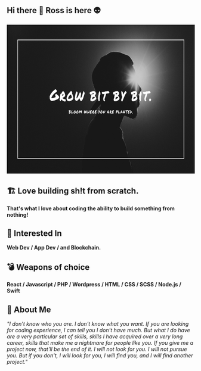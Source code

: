 ## Hi there 👋 Ross is here 👽

<img src="https://github.com/rmyordanov/rmyordanov/blob/main/rmyordanov%20github%20cover.png" height="400" width="100%"/>

## 🏗️ Love building sh!t from scratch. 
**That's what I love about coding the ability to build something from nothing!**

## 🤖 Interested In
**Web Dev / App Dev / and Blockchain.**

## 💣 Weapons of choice
**React / Javascript / PHP / Wordpress / HTML / CSS / SCSS / Node.js / Swift** </br>

## 🥷 About Me
*"I don't know who you are. I don't know what you want. If you are looking for coding experience, I can tell you I don't have much. But what I do have are a very particular set of skills, skills I have acquired over a very long career, skills that make me a nightmare for people like you. If you give me a project now, that'll be the end of it. I will not look for you. I will not pursue you. But if you don't, I will look for you, I will find you, and I will find another project."*
